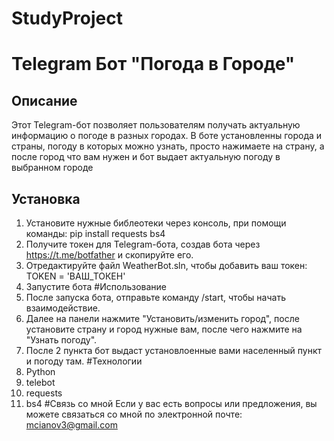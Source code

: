 # StudyProject
# Telegram Бот "Погода в Городе"

## Описание

Этот Telegram-бот позволяет пользователям получать актуальную информацию о погоде в разных городах. В боте установленны города и страны, погоду в которых можно узнать, просто нажимаете на страну, а после город что вам нужен и бот выдает актуальную погоду в выбранном городе
## Установка
1. Установите нужные библеотеки через консоль, при помощи команды: pip install requests bs4
2. Получите токен для Telegram-бота, создав бота через https://t.me/botfather и скопируйте его.
3. Отредактируйте файл WeatherBot.sln, чтобы добавить ваш токен: TOKEN = 'ВАШ_ТОКЕН'
4. Запустите бота
#Использование
1. После запуска бота, отправьте команду /start, чтобы начать взаимодействие.
2. Далее на панели нажмите "Установить/изменить город", после установите страну и город нужные вам, после чего нажмите на "Узнать погоду".
3. После 2 пункта бот выдаст установлоенные вами населенный пункт и погоду там.
#Технологии
1. Python
2. telebot
3. requests
4. bs4
#Связь со мной
Если у вас есть вопросы или предложения, вы можете связаться со мной по электронной почте: mcianov3@gmail.com
